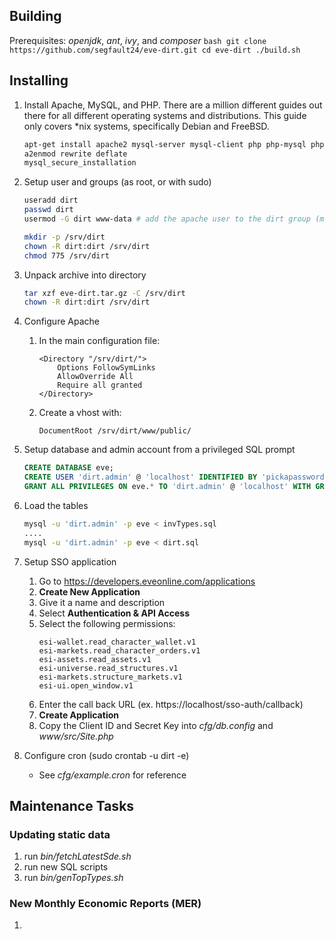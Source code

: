 ## Building
Prerequisites: *openjdk*, *ant*, *ivy*, and *composer*
    ```bash
    git clone https://github.com/segfault24/eve-dirt.git
    cd eve-dirt
    ./build.sh
    ```

## Installing
1. Install Apache, MySQL, and PHP. There are a million different guides out there for all different operating systems and distributions. This guide only covers *nix systems, specifically Debian and FreeBSD.
    ```bash
    apt-get install apache2 mysql-server mysql-client php php-mysql php-pear
    a2enmod rewrite deflate
    mysql_secure_installation
    ```

2. Setup user and groups (as root, or with sudo)
    ```bash
    useradd dirt
    passwd dirt
    usermod -G dirt www-data # add the apache user to the dirt group (mine was running as www-data)
    ```
    ```bash
    mkdir -p /srv/dirt
    chown -R dirt:dirt /srv/dirt
    chmod 775 /srv/dirt
    ```

3. Unpack archive into directory
    ```bash
    tar xzf eve-dirt.tar.gz -C /srv/dirt
    chown -R dirt:dirt /srv/dirt
    ```

4. Configure Apache
    1. In the main configuration file:
        ```apacheconf
        <Directory "/srv/dirt/">
            Options FollowSymLinks
            AllowOverride All
            Require all granted
        </Directory>
        ```
    2. Create a vhost with:
        ```apacheconf
        DocumentRoot /srv/dirt/www/public/
        ```

5. Setup database and admin account from a privileged SQL prompt
    ```sql
    CREATE DATABASE eve;
    CREATE USER 'dirt.admin' @ 'localhost' IDENTIFIED BY 'pickapassword';
    GRANT ALL PRIVILEGES ON eve.* TO 'dirt.admin' @ 'localhost' WITH GRANT OPTION;
    ```

6. Load the tables
    ```bash
    mysql -u 'dirt.admin' -p eve < invTypes.sql
    ....
    mysql -u 'dirt.admin' -p eve < dirt.sql
    ```

7. Setup SSO application
    1. Go to https://developers.eveonline.com/applications
    2. **Create New Application**
    3. Give it a name and description
    4. Select **Authentication & API Access**
    5. Select the following permissions:
        ```
        esi-wallet.read_character_wallet.v1
        esi-markets.read_character_orders.v1
        esi-assets.read_assets.v1
        esi-universe.read_structures.v1
        esi-markets.structure_markets.v1
        esi-ui.open_window.v1
        ```
    6. Enter the call back URL (ex. https://localhost/sso-auth/callback)
    7. **Create Application**
    8. Copy the Client ID and Secret Key into *cfg/db.config* and *www/src/Site.php*

8. Configure cron (sudo crontab -u dirt -e)
    * See *cfg/example.cron* for reference

## Maintenance Tasks
### Updating static data
1. run *bin/fetchLatestSde.sh*
2. run new SQL scripts
3. run *bin/genTopTypes.sh*

### New Monthly Economic Reports (MER)
1. 

